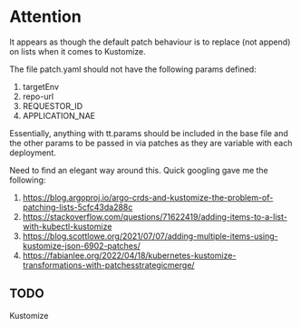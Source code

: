 # Attention

It appears as though the default patch behaviour is to replace (not append) on lists when it comes to Kustomize.

The file patch.yaml should not have the following params defined:

1) targetEnv
2) repo-url
3) REQUESTOR_ID
4) APPLICATION_NAE


Essentially, anything with tt.params should be included in the base file and the other params to be passed in via patches as they are variable with each deployment.

Need to find an elegant way around this. Quick googling gave me the following:

1) https://blog.argoproj.io/argo-crds-and-kustomize-the-problem-of-patching-lists-5cfc43da288c
2) https://stackoverflow.com/questions/71622419/adding-items-to-a-list-with-kubectl-kustomize
3) https://blog.scottlowe.org/2021/07/07/adding-multiple-items-using-kustomize-json-6902-patches/
4) https://fabianlee.org/2022/04/18/kubernetes-kustomize-transformations-with-patchesstrategicmerge/


## TODO

Kustomize